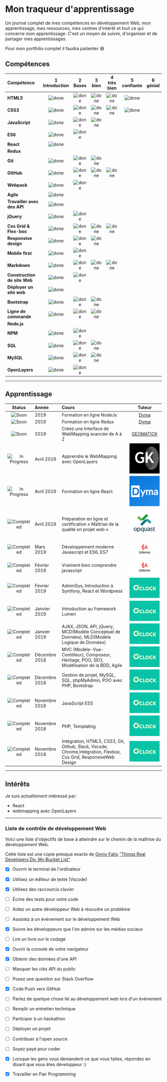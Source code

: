 # Mon traqueur d'apprentissage

Un journal complet de mes compétences en développement Web, mon apprentissage, mes ressources, mes centres d'intérêt et tout ce qui concerne mon apprentissage. C'est un moyen de suivre, d'organiser et de partager mes apprentissages.

Pour mon portfolio complet il faudra patienter :sweat_smile:

## Compétences

[done]: https://user-images.githubusercontent.com/29199184/32275438-8385f5c0-bf0b-11e7-9406-42265f71e2bd.png "Done"

|               Compétence              | 1<br>Introduction | 2<br>Bases   | 3<br>bien     | 4<br>très bien | 5<br>confiante | 6<br>génial    |
|:-------------------------------- |:-----------------:|:-------------:|:-------------:|:----------------:|:--------------:|:---------------:|
|**HTML5**                         | ![done][done]     | ![done][done] | ![done][done] | ![done][done]    | ![done][done]  |                 |
|**CSS3**                          | ![done][done]     | ![done][done] | ![done][done] | ![done][done]    | ![done][done]  |                 |
|**JavaScript**                    | ![done][done]     | ![done][done] | ![done][done] |                  |                |                 |
|**ES6**                           | ![done][done]     | ![done][done] |               |                  |                |                 |
|**React**                         | ![done][done]     |               |               |                  |                |                 |
|**Redux**                         |                   |               |               |                  |                |                 |        |
|**Git**                           | ![done][done]     | ![done][done] | ![done][done] |                  |                |                 |        |
|**GitHub**                        | ![done][done]     | ![done][done] | ![done][done] | ![done][done]    |                |                 |        |
|**Webpack**                       | ![done][done]     | ![done][done] |               |                  |                |                 |
|**Agile**                         | ![done][done]     |               |               |                  |                |                 |        |
|**Travailler avec des API**             | ![done][done]     |               |               |                  |                |                 |
|**jQuery**                        | ![done][done]     | ![done][done] |               |                  |                |                 |
|**Css Grid & Flex-box**           | ![done][done]     | ![done][done] | ![done][done] | ![done][done]    |                |                 |
|**Responsive design**             | ![done][done]     | ![done][done] | ![done][done] |                  |                |                 |
|**Mobile first**                  | ![done][done]     | ![done][done] |               |                  |                |                 |        |
|**Markdown**                      | ![done][done]     | ![done][done] | ![done][done] | ![done][done]    |                |                 |
|**Construction de site Web**      | ![done][done]     | ![done][done] |               |                  |                |                 |
|**Déployer un site web**          | ![done][done]     |             |               |                  |                |                 |
|**Bootstrap**                     | ![done][done]     | ![done][done] | ![done][done] |                  |                |                 |
|**Ligne de commande**             | ![done][done]     | ![done][done] | ![done][done] |                  |                |                 |
|**Node.js**                       |                   |               |               |                  |                |                 |
|**NPM**                           | ![done][done]     | ![done][done] |               |                  |                |                 |        |
|**SQL**                           | ![done][done]     | ![done][done] | ![done][done] |                  |                |                 |
|**MySQL**                         | ![done][done]     | ![done][done] | ![done][done] |                  |                |                |
|**OpenLayers**                    | ![done][done]     | ![done][done] |  |                  |                |                |

----
## Apprentissage

[//]: # (Status images)

[Completed]: https://user-images.githubusercontent.com/29199184/32275438-8385f5c0-bf0b-11e7-9406-42265f71e2bd.png "Completed"
[In Progress]: https://user-images.githubusercontent.com/29199184/34462881-7305ddac-ee4d-11e7-9b57-589424820da4.png "In Progress"
[Soon]: https://user-images.githubusercontent.com/29199184/34462916-d5c37bd4-ee4d-11e7-9f4a-d57f2243281b.png "Soon"

|            Status           |   Année   | Cours                                                         |                Tuteur                        |
|:---------------------------:|:---------|:----------------------------------------------------------------|:-------------------------------------------:|
| ![Soon][Soon] |  2019       | Formation en ligne NodeJs                               | [Dyma](https://dyma.fr/)              |
| ![Soon][Soon] |  2019       | Formation en ligne Redux                                | [Dyma](https://dyma.fr/)              |
| ![Soon][Soon] |  2019       | Créez une Interface de WebMapping avancée de A à Z                                | [GEOMATICK](https://www.geomatick.com/formations-sig-qgis-geoserver-openlayers-leaflet/)              |
| ![In Progress][In Progress] | Avril 2019       | Apprendre le WebMapping avec OpenLayers                 | [![Geomatick](/logo-geomatick.png)](https://www.geomatick.com/formations-sig-qgis-geoserver-openlayers-leaflet/)              |
| ![In Progress][In Progress] | Avril 2019       | Formation en ligne React                                | [![Dyma](/logo-dyma.png)](https://dyma.fr/)              |
| ![Completed][Completed]     | Avril 2019       | Préparation en ligne et certification « Maîtrise de la qualité en projet web » | [![opquast](/logo-opquast.png)](https://www.opquast.com/formation/)
| ![Completed][Completed]     | Mars 2019        | Développement moderne Javascript et ES6, ES7            | [![Udemy](/logo-udemy.png)](https://www.udemy.com/javascript-es6-es7/)|
| ![Completed][Completed]     | Février 2019     | Vraiment bien comprendre javascript                     | [![Udemy](/logo-udemy.png)](https://www.udemy.com/comprendre-javascript/) |
| ![Completed][Completed]     | Février 2019     | AdminSys, Introduction à Symfony, React et Wordpress                               | [![O 'Clock](/logo-oclock.png)](https://oclock.io/)  |
| ![Completed][Completed]     | Janvier 2019     | Introduction au framework Lumen                 | [![O 'Clock](/logo-oclock.png)](https://oclock.io/)  |
| ![Completed][Completed]     | Janvier 2019     | AJAX, JSON, API, jQuery, MCD(Modèle Conceptuel de Données), MLD(Modèle Logique de Données)                                          | [![O 'Clock](/logo-oclock.png)](https://oclock.io/)  |
| ![Completed][Completed]     | Décembre 2018    | MVC (Modèle-Vue-Contôleur), Composeur, Héritage, POO, SEO, Modélisation de la BDD, Agile  | [![O 'Clock](/logo-oclock.png)](https://oclock.io/) |
| ![Completed][Completed]     | Décembre 2018    | Gestion de projet, MySQL, SQL, phpMyAdmin, POO avec PHP, Bootstrap                                | [![O 'Clock](/logo-oclock.png)](https://oclock.io/)    |
| ![Completed][Completed]     | Novembre 2018    | JavaScript ES5                                                     | [![O 'Clock](/logo-oclock.png)](https://oclock.io/)    |
| ![Completed][Completed]     | Novembre 2018    | PHP, Templating                           | [![O 'Clock](/logo-oclock.png)](https://oclock.io/)     |
| ![Completed][Completed]     | Novembre 2018    | Intégration, HTML5, CSS3, Git, Github, Slack, Vscode, Chrome,Intégration, Flexbox, Css Grid, ResponsiveWeb Design | [![O 'Clock](/logo-oclock.png)](https://oclock.io/)     |

----

## Intérêts

Je suis actuellement intéressé par:

+ React
+ webmapping avec OpenLayers

----
### Liste de contrôle de développement Web

Voici une liste d'objectifs de base à atteindre sur le chemin de la maîtrise du développement Web.

Cette liste est une copie presque exacte de [ Ginny Fahs](https://twitter.com/ginnyfahs) [ "Things Real Developers Do: My Bucket List"](https://blog.prototypr.io/wondering-if-youre-a-real-developer-yet-try-making-a-bucket-list-281275482155)

* [x] Ouvrrir le terminal de l'ordinateur
* [x] Utilisez un éditeur de texte (Vscode)
* [x] Utilisez des raccourcis clavier
* [ ] Écrire des tests pour votre code
* [ ] Aidez un autre développeur Web à résoudre un problème
* [ ] Assistez à un événement sur le développement Web
* [x] Suivre les développeurs que l'on admire sur les médias sociaux
* [ ] Lire un livre sur le codage
* [x] Ouvrir la console de votre navigateur
* [x] Obtenir des données d'une API
* [ ] Masquer les clés API du public
* [ ] Posez une question sur Stack Overflow
* [x] Code Push vers GitHub
* [ ] Parlez de quelque chose lié au développement web lors d'un événement
* [ ] Remplir un entretien technique
* [ ] Participer à un hackathon
* [ ] Déployer un projet
* [ ] Contribuer à l'open source
* [ ] Soyez payé pour coder
* [x] Lorsque les gens vous demandent ce que vous faites, répondez en disant que vous êtes développeur :)
* [x] Travailler en Pair Programming

